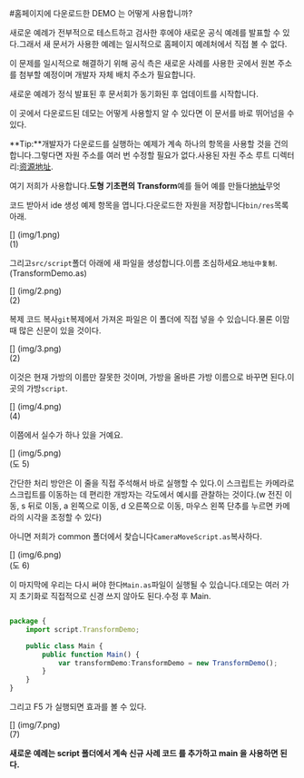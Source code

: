 #홈페이지에 다운로드한 DEMO 는 어떻게 사용합니까?

새로운 예례가 전부적으로 테스트하고 검사한 후에야 새로운 공식 예례를 발표할 수 있다.그래서 새 문서가 사용한 예례는 일시적으로 홈페이지 예례처에서 직접 볼 수 없다.

이 문제를 일시적으로 해결하기 위해 공식 측은 새로운 사례를 사용한 곳에서 원본 주소를 첨부할 예정이며 개발자 자체 배치 주소가 필요합니다.

새로운 예례가 정식 발표된 후 문서회가 동기화된 후 업데이트를 시작합니다.

이 곳에서 다운로드된 데모는 어떻게 사용할지 알 수 있다면 이 문서를 바로 뛰어넘을 수 있다.

**Tip:**개발자가 다운로드를 실행하는 예제가 계속 하나의 항목을 사용할 것을 건의합니다.그렇다면 자원 주소를 여러 번 수정할 필요가 없다.사용된 자원 주소 루트 디렉터리:[资源地址](http://localhost/LayaAir2_Auto/%3Chttps://github.com/layabox/layaair-demo/tree/master/h5/res/threeDimen%3E).

여기 저희가 사용합니다.**도형 기초편의 Transform**예를 들어 예를 만들다[地址](http://localhost/LayaAir2_Auto/%3Chttps://github.com/layabox/layaair-demo/blob/master/h5/3d/as/LayaAir3D_Sprite3D/TransformDemo.as%3E)무엇

코드 받아서 ide 생성 예제 항목을 엽니다.다운로드한 자원을 저장합니다`bin/res`목록 아래.

[] (img/1.png)<br>(1)

그리고`src/script`폴더 아래에 새 파일을 생성합니다.이름 조심하세요.`地址中复制`.(TransformDemo.as)

[] (img/2.png)<br>(2)

복제 코드 복사`git`복제에서 가져온 파일은 이 폴더에 직접 넣을 수 있습니다.물론 이맘때 많은 신문이 있을 것이다.

[] (img/3.png)<br>(2)

이것은 현재 가방의 이름만 잘못한 것이며, 가방을 올바른 가방 이름으로 바꾸면 된다.이곳의 가방`script`.

[] (img/4.png)<br>(4)

이쯤에서 실수가 하나 있을 거예요.

[] (img/5.png)<br>(도 5)

간단한 처리 방안은 이 줄을 직접 주석해서 바로 실행할 수 있다.이 스크립트는 카메라로 스크립트를 이동하는 데 편리한 개방자는 각도에서 예시를 관찰하는 것이다.(w 전진 이동, s 뒤로 이동, a 왼쪽으로 이동, d 오른쪽으로 이동, 마우스 왼쪽 단추를 누르면 카메라의 시각을 조정할 수 있다)

아니면 저희가 common 폴더에서 찾습니다`CameraMoveScript.as`복사하다.

[] (img/6.png)<br>(도 6)

이 마지막에 우리는 다시 써야 한다`Main.as`파일이 실행될 수 있습니다.데모는 여러 가지 초기화로 직접적으로 신경 쓰지 않아도 된다.수정 후 Main.


```typescript

package {
	import script.TransformDemo;

	public class Main {
		public function Main() {
			var transformDemo:TransformDemo = new TransformDemo();
		}
	}
}
```


그리고 F5 가 실행되면 효과를 볼 수 있다.

[] (img/7.png)<br>(7)

**새로운 예례는 script 폴더에서 계속 신규 사례 코드 를 추가하고 main 을 사용하면 된다.**
